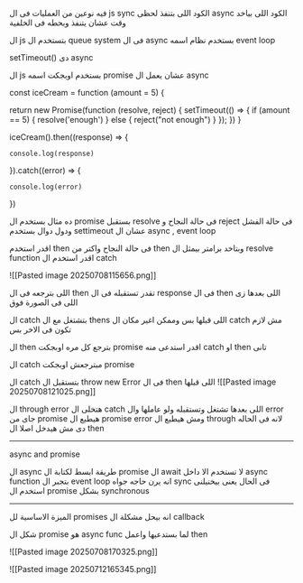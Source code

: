 فيه نوعين من العمليات فى ال js 
sync الكود اللى بتنفذ لحظى
async الكود اللى بياخد وقت عشان يتنفذ وبحطه فى الخلفية 

ال js بتستخدم ال queue system فى ال async بستخدم نظام اسمه event loop 

setTimeout() دى async 

ال js بستخدم اوبجكت اسمه promise عشان يعمل ال async 

const iceCream = function (amount = 5) {

return new Promise(function (resolve, reject) {
	setTimeout(() => {
		if (amount == 5) {
		resolve('enough')
				}
		else {
		reject("not enough")
			}
		});
	})
}

iceCream().then((response) => {

	console.log(response)

}).catch((error) => {

	console.log(error)

})

ده مثال بستخدم ال promise بستقبل resolve فى حالة النجاح و reject فى حالة الفشل ودول دوال 
بستخدم settimeout عشان ال async , event loop 

اقدر استخدم then فى حالة النجاح واكتر من then وبتاخد برامتر بيمثل ال resolve function 
اقدر استخدم ال catch 

![[Pasted image 20250708115656.png]]

اللى بترجعه فى ال then تقدر تستقبله فى ال response فى ال then اللى بعدها زى اللى فى الصورة فوق

ال catch بتشتغل مع ال thens اللى قبلها بس وممكن اغير مكان ال catch مش لازم تكون فى الاخر بس 

ال then بترجع كل مره اوبجكت promise  اقدر استدعى منه catch او then تانى 

ال catch مبترجعش اوبجكت promise 

ال catch بتستقبل ال throw new Error فى ال then اللى قبلها 
![[Pasted image 20250708121025.png]]

ال through error هتخلى ال catch اللى بعدها تشتغل وتستقبله
ولو عاملها وال error جاى من promise هيطبع ال promise error ومش هيطبع ال through لانه فى الحاله دى مش هيدخل اصلا ال then 


---
async and promise

ال async طريقة ابسط لكتابة ال promise 
ال await لا تستخدم الا داخل async function 
بتجبر ال event loop انه يرن حاجه جواه sync فى الحال 
يعنى بيخنيلنى استخدم ال promise بشكل synchronous 



---
الميزة الاساسية لل promises انه بيحل مشكلة ال callback

شكل ال promise هو async func لما بستدعيها واعمل then 

![[Pasted image 20250708170325.png]]

![[Pasted image 20250712165345.png]]

